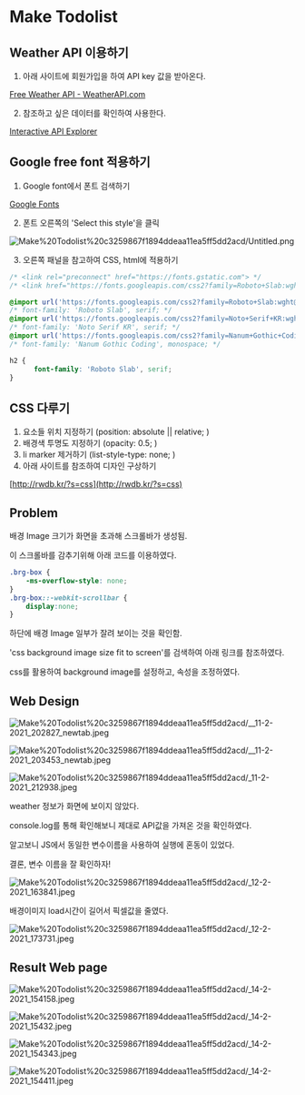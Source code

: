 # Make Todolist

## Weather API 이용하기

 1. 아래 사이트에 회원가입을 하여 API key 값을 받아온다.

[Free Weather API - WeatherAPI.com](https://www.weatherapi.com/)

 2. 참조하고 싶은 데이터를 확인하여 사용한다.

[Interactive API Explorer](https://www.weatherapi.com/api-explorer.aspx)

## Google free font 적용하기

 1. Google font에서 폰트 검색하기

[Google Fonts](https://fonts.google.com/)

 2. 폰트 오른쪽의 'Select this style'을 클릭

![Make%20Todolist%20c3259867f1894ddeaa11ea5ff5dd2acd/Untitled.png](Make%20Todolist%20c3259867f1894ddeaa11ea5ff5dd2acd/Untitled.png)

 

3. 오른쪽 패널을 참고하여 CSS, html에 적용하기

```css
/* <link rel="preconnect" href="https://fonts.gstatic.com"> */
/* <link href="https://fonts.googleapis.com/css2?family=Roboto+Slab:wght@100;200;300;400;500&display=swap" rel="stylesheet"> */

@import url('https://fonts.googleapis.com/css2?family=Roboto+Slab:wght@100;200;300;400;500&display=swap');
/* font-family: 'Roboto Slab', serif; */
@import url('https://fonts.googleapis.com/css2?family=Noto+Serif+KR:wght@300;500&display=swap');
/* font-family: 'Noto Serif KR', serif; */
@import url('https://fonts.googleapis.com/css2?family=Nanum+Gothic+Coding&display=swap');
/* font-family: 'Nanum Gothic Coding', monospace; */

h2 {
	  font-family: 'Roboto Slab', serif;
}
```

## CSS 다루기

1. 요소들 위치 지정하기 (position: absolute || relative; )
2. 배경색 투명도 지정하기 (opacity: 0.5; )
3. li marker 제거하기 (list-style-type: none; )
4. 아래 사이트를 참조하여 디자인 구상하기 

[http://rwdb.kr/?s=css](http://rwdb.kr/?s=css)

## Problem

배경 Image 크기가 화면을 초과해 스크롤바가 생성됨.

이 스크롤바를 감추기위해 아래 코드를 이용하였다.

```css
.brg-box {
    -ms-overflow-style: none;
} 
.brg-box::-webkit-scrollbar {
    display:none;
}
```

하단에 배경 Image 일부가 잘려 보이는 것을 확인함.

'css background image size fit to screen'를 검색하여 아래 링크를 참조하였다.

[](https://www.agernic.com/css-tutorial/css-background-image-size-to-fit-screen.html)

css를 활용하여 background image를 설정하고, 속성을 조정하였다.

## Web Design

![Make%20Todolist%20c3259867f1894ddeaa11ea5ff5dd2acd/__11-2-2021_202827_newtab.jpeg](Make%20Todolist%20c3259867f1894ddeaa11ea5ff5dd2acd/__11-2-2021_202827_newtab.jpeg)

![Make%20Todolist%20c3259867f1894ddeaa11ea5ff5dd2acd/__11-2-2021_203453_newtab.jpeg](Make%20Todolist%20c3259867f1894ddeaa11ea5ff5dd2acd/__11-2-2021_203453_newtab.jpeg)

![Make%20Todolist%20c3259867f1894ddeaa11ea5ff5dd2acd/__11-2-2021_212938_.jpeg](Make%20Todolist%20c3259867f1894ddeaa11ea5ff5dd2acd/__11-2-2021_212938_.jpeg)

weather 정보가 화면에 보이지 않았다. 

console.log를 통해 확인해보니 제대로 API값을 가져온 것을 확인하였다.

알고보니 JS에서 동일한 변수이름을 사용하여 실행에 혼동이 있었다.

결론, 변수 이름을 잘 확인하자!

![Make%20Todolist%20c3259867f1894ddeaa11ea5ff5dd2acd/__12-2-2021_163841_.jpeg](Make%20Todolist%20c3259867f1894ddeaa11ea5ff5dd2acd/__12-2-2021_163841_.jpeg)

배경이미지 load시간이 길어서 픽셀값을 줄였다.

![Make%20Todolist%20c3259867f1894ddeaa11ea5ff5dd2acd/__12-2-2021_173731_.jpeg](Make%20Todolist%20c3259867f1894ddeaa11ea5ff5dd2acd/__12-2-2021_173731_.jpeg)

## Result Web page

![Make%20Todolist%20c3259867f1894ddeaa11ea5ff5dd2acd/__14-2-2021_154158_.jpeg](Make%20Todolist%20c3259867f1894ddeaa11ea5ff5dd2acd/__14-2-2021_154158_.jpeg)

![Make%20Todolist%20c3259867f1894ddeaa11ea5ff5dd2acd/__14-2-2021_15432_.jpeg](Make%20Todolist%20c3259867f1894ddeaa11ea5ff5dd2acd/__14-2-2021_15432_.jpeg)

![Make%20Todolist%20c3259867f1894ddeaa11ea5ff5dd2acd/__14-2-2021_154343_.jpeg](Make%20Todolist%20c3259867f1894ddeaa11ea5ff5dd2acd/__14-2-2021_154343_.jpeg)

![Make%20Todolist%20c3259867f1894ddeaa11ea5ff5dd2acd/__14-2-2021_154411_.jpeg](Make%20Todolist%20c3259867f1894ddeaa11ea5ff5dd2acd/__14-2-2021_154411_.jpeg)